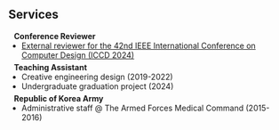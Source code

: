 ## Services

<h4 style="margin:0 10px 0;">Conference Reviewer</h4>

<ul style="margin:0 0 5px;">
  <li><a href="https://www.iccd-conf.com/"><autocolor>External reviewer for the 42nd IEEE International Conference on Computer Design (ICCD 2024)</autocolor></a></li>
</ul>

<h4 style="margin:0 10px 0;">Teaching Assistant</h4>

<ul style="margin:0 0 5px;">
  <li>Creative engineering design (2019-2022)</li>
  <li>Undergraduate graduation project (2024)</li>
</ul>

<h4 style="margin:0 10px 0;">Republic of Korea Army</h4>

<ul style="margin:0 0 5px;">
  <li>Administrative staff @ The Armed Forces Medical Command (2015-2016)</li>
</ul>

<br>